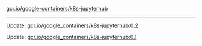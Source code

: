 [gcr.io/google-containers/k8s-jupyterhub](https://hub.docker.com/r/cruse/k8s-jupyterhub/tags/) 

----
Update: [gcr.io/google_containers/k8s-jupyterhub:0.2](https://hub.docker.com/r/cruse/k8s-jupyterhub/tags/)

Update: [gcr.io/google_containers/k8s-jupyterhub:0.1](https://hub.docker.com/r/cruse/k8s-jupyterhub/tags/)

